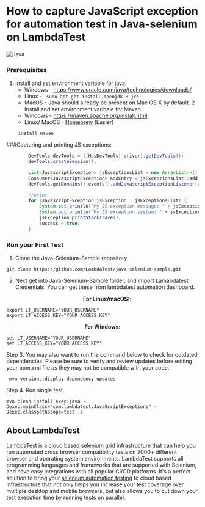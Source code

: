 # How to capture JavaScript exception for automation test in Java-selenium on LambdaTest
![Java](https://www.lambdatest.com/support/assets/images/og-images/Java-with-Selenium-1-1.jpg)

### Prerequisites
1. Install and set environment variable for java.
    * Windows - https://www.oracle.com/java/technologies/downloads/
    * Linux - ```  sudo apt-get install openjdk-8-jre  ```
    * MacOS - Java should already be present on Mac OS X by default.
2 Install and set environment varibale for Maven.
    * Windows - https://maven.apache.org/install.html
    * Linux/ MacOS -  [Homebrew](http://brew.sh/) (Easier)
    ```
     install maven
    ```
###Capturing and printing JS exceptions:

```java
        DevTools devTools = ((HasDevTools) driver).getDevTools();
        devTools.createSession();

        List<JavascriptException> jsExceptionsList = new ArrayList<>();
        Consumer<JavascriptException> addEntry = jsExceptionsList::add;
        devTools.getDomains().events().addJavascriptExceptionListener(addEntry);

        //print
        for (JavascriptException jsException : jsExceptionsList) {
            System.out.println("My JS exception message: " + jsException.getMessage());
            System.out.println("My JS exception system: " + jsException.getSystemInformation());
            jsException.printStackTrace();
            success = true;
        }
```
### Run your First Test
1. Clone the Java-Selenium-Sample repository. 
```
git clone https://github.com/LambdaTest/java-selenium-sample.git
```
2. Next get into Java-Selenium-Sample folder, and import Lamabdatest Credentials. You can get these from lambdatest automation dashboard.
   <p align="center">
   <b>For Linux/macOS:</b>:
 
```
export LT_USERNAME="YOUR_USERNAME"
export LT_ACCESS_KEY="YOUR ACCESS KEY"
```
<p align="center">
   <b>For Windows:</b>

```
set LT_USERNAME="YOUR_USERNAME"
set LT_ACCESS_KEY="YOUR ACCESS KEY"
```
Step 3. You may also want to run the command below to check for outdated dependencies. Please be sure to verify and review updates before editing your pom.xml file as they may not be compatible with your code.
```
 mvn versions:display-dependency-updates
```
Step 4. Run single test.
```
mvn clean install exec:java -Dexec.mainClass="com.lambdatest.JavaScriptExceptions" -Dexec.classpathScope=test -e
```

## About LambdaTest

[LambdaTest](https://www.lambdatest.com/) is a cloud based selenium grid infrastructure that can help you run automated cross browser compatibility tests on 2000+ different browser and operating system environments. LambdaTest supports all programming languages and frameworks that are supported with Selenium, and have easy integrations with all popular CI/CD platforms. It's a perfect solution to bring your [selenium automation testing](https://www.lambdatest.com/selenium-automation) to cloud based infrastructure that not only helps you increase your test coverage over multiple desktop and mobile browsers, but also allows you to cut down your test execution time by running tests on parallel.

